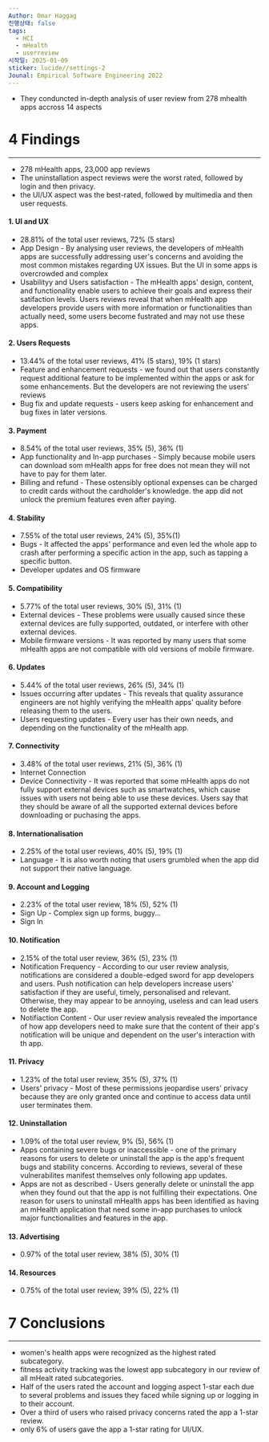 ```yaml
---
Author: Omar Haggag
진행상태: false
tags:
  - HCI
  - mHealth
  - userreview
시작일: 2025-01-09
sticker: lucide//settings-2
Jounal: Empirical Software Engineering 2022
---
```

- They conduncted in-depth analysis of user review from 278 mhealth apps accross 14 aspects

# 4 Findings
---
- 278 mHealth apps, 23,000 app reviews
- The uninstallation aspect reviews were the worst rated, followed by login and then privacy.
- the UI/UX aspect was the best-rated, followed by multimedia and then user requests.

#### 1. UI and UX
- 28.81% of the total user reviews, 72% (5 stars)
- App Design - By analysing user reviews, the developers of mHealth apps are successfully addressing user's concerns and avoiding the most common mistakes regarding UX issues. But the UI in some apps is overcrowded and complex
- Usabilityy and Users satisfaction - The mHealth apps' design, content, and functionality enable users to achieve their goals and express their satifaction levels. Users reviews reveal that when mHealth app developers provide users with more information or functionalities than actually need, some users become fustrated and may not use these apps.
#### 2. Users Requests
- 13.44% of the total user reviews, 41% (5 stars), 19% (1 stars)
- Feature and enhancement requests - we found out that users constantly request additional feature to be implemented within the apps or ask for some enhancements. But the developers are not reviewing the users' reviews
- Bug fix and update requests - users keep asking for enhancement and bug fixes in later versions.
#### 3. Payment
- 8.54% of the total user reviews, 35% (5), 36% (1)
- App functionality and In-app purchases - Simply because mobile users can download som mHealth apps for free does not mean they will not have to pay for them later.
- Billing and refund - These ostensibly optional expenses can be charged to credit cards without the cardholder's knowledge. the app did not unlock the premium features even after paying.
#### 4. Stability
- 7.55% of the total user reviews, 24% (5), 35%(1)
- Bugs - It affected the apps' performance and even led the whole app to crash after performing a specific action in the app, such as tapping a specific button.
- Developer updates and OS firmware
#### 5. Compatibility
- 5.77% of the total user reviews, 30% (5), 31% (1)
- External devices - These problems were usually caused since these external devices are fully supported, outdated, or interfere with other external devices.
- Mobile firmware versions - It was reported by many users that some mHealth apps are not compatible with old versions of mobile firmware.
#### 6. Updates
- 5.44% of the total user reviews, 26% (5), 34% (1)
- Issues occurring after updates - This reveals that quality assurance engineers are not highly verifying the mHealth apps' quality before releasing them to the users.
- Users requesting updates - Every user has their own needs, and depending on the functionality of the mHealth app.
#### 7. Connectivity
- 3.48% of the total user reviews, 21% (5), 36% (1)
- Internet Connection
- Device Connectivity - It was reported that some mHealth apps do not fully support external devices such as smartwatches, which cause issues with users not being able to use these devices. Users say that they should be aware of all the supported external devices before downloading or puchasing the apps.
#### 8. Internationalisation
- 2.25% of the total user reviews, 40% (5), 19% (1)
- Language - It is also worth noting that users grumbled when the app did not support their native language.
#### 9. Account and Logging
- 2.23% of the total user review, 18% (5), 52% (1)
- Sign Up - Complex sign up forms, buggy...
- Sign In 
#### 10. Notification
- 2.15% of the total user review, 36% (5), 23% (1)
- Notification Frequency - According to our user review analysis, notifications are considered a double-edged sword for app developers and users. Push notification can help developers increase users' satisfaction if they are useful, timely, personalised and relevant. Otherwise, they may appear to be annoying, useless and can lead users to delete the app.
- Notifiaction Content - Our user review analysis revealed the importance of how app developers need to make sure that the content of their app's notification will be unique and dependent on the user's interaction with th app.
#### 11. Privacy
- 1.23% of the total user review, 35% (5), 37% (1)
- Users' privacy - Most of these permissions jeopardise users' privacy because they are only granted once and continue to access data until user terminates them.
#### 12. Uninstallation
- 1.09% of the total user review, 9% (5), 56% (1)
- Apps containing severe bugs or inaccessible - one of the primary reasons for users to delete or uninstall the app is the app's frequent bugs and stability concerns. According to reviews, several of these vulnerabilites manifest themselves only following app updates.
- Apps are not as described - Users generally delete or uninstall the app when they found out that the app is not fulfilling their expectations. One reason for users to uninstall mHealth apps has been identified as having an mHealth application that need some in-app purchases to unlock major functionalities and features in the app.
#### 13. Advertising
- 0.97% of the total user review, 38% (5), 30% (1)
#### 14. Resources
- 0.75% of the total user review, 39% (5), 22% (1)


# 7 Conclusions
---
- women's health apps were recognized as the highest rated subcategory.
- fitness activity tracking was the lowest app subcategory in our review of all mHealt rated subcategories.
- Half of the users rated the account and logging aspect 1-star each due to several problems and issues they faced while signing up or logging in to their account.
- Over a third of users who raised privacy concerns rated the app a 1-star review.
- only 6% of users gave the app a 1-star rating for UI/UX.